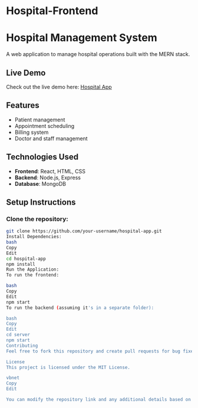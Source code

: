 # Hospital-Frontend
# Hospital Management System

A web application to manage hospital operations built with the MERN stack.

## Live Demo
Check out the live demo here: [Hospital App](https://hospital-app-1.netlify.app/)

## Features
- Patient management
- Appointment scheduling
- Billing system
- Doctor and staff management

## Technologies Used
- **Frontend**: React, HTML, CSS
- **Backend**: Node.js, Express
- **Database**: MongoDB

## Setup Instructions

### Clone the repository:
```bash
git clone https://github.com/your-username/hospital-app.git
Install Dependencies:
bash
Copy
Edit
cd hospital-app
npm install
Run the Application:
To run the frontend:

bash
Copy
Edit
npm start
To run the backend (assuming it's in a separate folder):

bash
Copy
Edit
cd server
npm start
Contributing
Feel free to fork this repository and create pull requests for bug fixes, new features, or improvements!

License
This project is licensed under the MIT License.

vbnet
Copy
Edit

You can modify the repository link and any additional details based on your project's structure.






